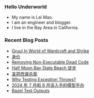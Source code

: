 ### Hello Underworld

- My name is Lei Mao.
- I am an engineer and blogger.
- I live in the Bay Area in California.


### Recent Blog Posts

<!-- BLOG-POST-LIST:START -->
- [Gruul In World of Wardcraft and Shrike](https://leimao.github.io/blog/World-of-Warcraft-Gruul-Shrike/)
- [身价](https://leimao.github.io/essay/%E8%BA%AB%E4%BB%B7-Bargain/)
- [Removing Non-Executable Dead Code](https://leimao.github.io/blog/Removing-Non-Executable-Dead-Code/)
- [Half Moon Bay State Beach 徒步](https://leimao.github.io/life/Half-Moon-Bay-State-Beach/)
- [圣荷西谋杀案](https://leimao.github.io/essay/%E5%9C%A3%E8%8D%B7%E8%A5%BF%E8%B0%8B%E6%9D%80%E6%A1%88-Fatal-Visit/)
- [Why Testing Exception Throws?](https://leimao.github.io/blog/Why-Testing-Exception-Throws/)
- [2024 年 7 月和 8 月该入手的模型手办](https://leimao.github.io/essay/2024%E5%B9%B47%E6%9C%88%E5%92%8C8%E6%9C%88%E8%AF%A5%E5%85%A5%E6%89%8B%E7%9A%84%E6%A8%A1%E5%9E%8B%E6%89%8B%E5%8A%9E/)
- [Bazel Test Outputs](https://leimao.github.io/blog/Bazel-Test-Outputs/)
<!-- BLOG-POST-LIST:END -->
